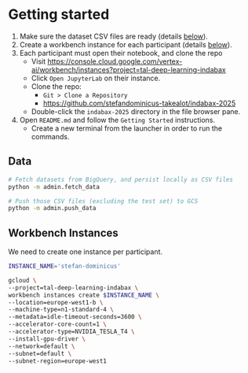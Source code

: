 # Getting started
1. Make sure the dataset CSV files are ready (details [below](#data)).
2. Create a workbench instance for each participant (details [below](#workbench-instances)).
3. Each participant must open their notebook, and clone the repo
   - Visit https://console.cloud.google.com/vertex-ai/workbench/instances?project=tal-deep-learning-indabax
   - Click `Open JupyterLab` on their instance.
   - Clone the repo:
     - `Git > Clone a Repository`
     - https://github.com/stefandominicus-takealot/indabax-2025
   - Double-click the `indabax-2025` directory in the file browser pane.
4. Open `README.md` and follow the `Getting Started` instructions.
   - Create a new terminal from the launcher in order to run the commands.

## Data

```sh
# Fetch datasets from BigQuery, and persist locally as CSV files
python -m admin.fetch_data

# Push those CSV files (excluding the test set) to GCS
python -m admin.push_data
```

## Workbench Instances
We need to create one instance per participant.

```sh
INSTANCE_NAME='stefan-dominicus'

gcloud \
--project=tal-deep-learning-indabax \
workbench instances create $INSTANCE_NAME \
--location=europe-west1-b \
--machine-type=n1-standard-4 \
--metadata=idle-timeout-seconds=3600 \
--accelerator-core-count=1 \
--accelerator-type=NVIDIA_TESLA_T4 \
--install-gpu-driver \
--network=default \
--subnet=default \
--subnet-region=europe-west1
```

